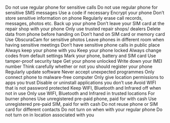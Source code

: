 Do not use regular phone for sensitive calls Do not use regular phone
for sensitive SMS messages Use a code if necessary Encrypt your phone
Don’t store sensitive information on phone Regularly erase call records,
messages, photos etc. Back up your phone Don’t leave your SIM card at
the repair shop with your phone Only use trusted repair shops/ dealers
Delete data from phone before handing on Don’t hand on SIM card or
memory card Use ObscuraCam for sensitive photos Leave phones in
different room when having sensitive meetings Don’t have sensitive phone
calls in public place Always keep your phone with you Keep your phone
locked Always change codes from default settings Mark your phone,
battery and SIM card Use tamper-proof security tape Get your phone
unlocked Write down your IMEI number Think carefully whether or not you
should register your phone Regularly update software Never accept
unexpected programmes Only connect phone to malware-free computer Only
give location permissions to apps you trust Disable or uninstall
applications you don’t use Avoid WIFI that is not password protected
Keep WIFI, Bluetooth and Infrared off when not in use Only use WIFI,
Bluetooth and Infrared in trusted locations For burner phones Use
unregistered pre-paid phone, paid for with cash Use unregistered
pre-paid SIM, paid for with cash Do not reuse phone or SIM card for
different contacts Do not turn on when with your regular phone Do not
turn on in location associated with you
